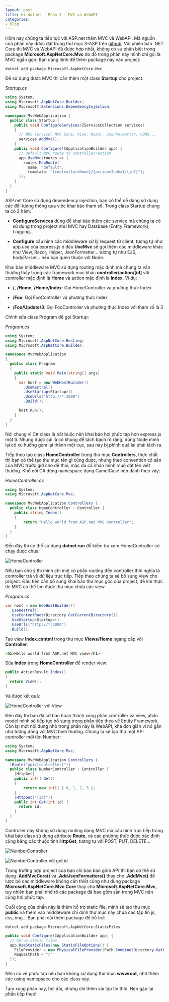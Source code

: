 ```yaml
---
layout: post
title: Hi dotnet - Phần 3 - MVC và WebAPI
categories:
- blog
---
```


Hôm nay chúng ta tiếp tục với ASP.net thêm MVC và WebAPI. Mã nguồn của phần này được đặt trong thư mục 3-ASP trên [github](https://github.com/nguyenkha/hi-dotnet). Với phiên bản .NET Core thì MVC và WebAPI đã được hợp nhất, không có sự phân biệt trong package **Microsoft.AspNetCore.Mvc** do đó trong phần này mình chỉ gọi là MVC ngắn gọn. Bạn dùng lệnh để thêm package này vào project:

```
dotnet add package Microsoft.AspNetCore.Mvc
```

Để sử dụng được MVC thì cần thêm một class **Startup** cho project:

_Startup.cs_
```cs
using System;
using Microsoft.AspNetCore.Builder;
using Microsoft.Extensions.DependencyInjection;

namespace MvcWebApplication {
  public class Startup {
    public void ConfigureServices(IServiceCollection services)
    {
      // MVC service: MVC Core, View, Razor, JsonFormatter, CORS...
      services.AddMvc();
    }
    public void Configure(IApplicationBuilder app) {
      // Default MVC route to controller/action
      app.UseMvc(routes => {
        routes.MapRoute(
          name: "default",
          template: "{controller=Home}/{action=Index}/{id?}");
      });
    }
  }
}
```

ASP.net Core sử dụng dependency injection, bạn có thể dễ dàng sử dụng các đối tượng thông qua việc khai báo tham số. Trong class Startup chúng ta có 2 hàm:

- **ConfigureServices** dùng để khai báo thêm các service mà chúng ta có sử dụng trong project như MVC hay Database (Entity Framework), Logging...

- **Configure** cấu hình các middleware xử lý request từ client, tương tự như app.use của express.js ở đâu **UseMvc** sẽ gọi thêm các middleware khác như View, Razor, Helper, JsonFormatter... tương tự như EJS, bodyParser... nếu bạn quen thuộc với Node.

Khai báo middleware MVC sử dụng routing mặc định mà chúng ta vẫn thường thấy trong các framework mvc khác **controller/action/[id]** với controller mặc định là **Home** và action mặc định là **Index**. Ví dụ:

- **/**, **/Home**, **/Home/Index**: Gọi HomeController và phương thức Index

- **/Foo**: Gọi FooController và phương thức Index

- **/Foo/Update/3**: Gọi FooController và phương thức Index với tham số là 3

Chỉnh sửa class Program để gọi Startup:

_Program.cs_
```cs
using System;
using Microsoft.AspNetCore.Hosting;
using Microsoft.AspNetCore.Builder;

namespace MvcWebApplication
{
  public class Program
  {
    public static void Main(string[] args)
    {
      var host = new WebHostBuilder()
        .UseKestrel()
        .UseStartup<Startup>()
        .UseUrls("http://*:3000")
        .Build();

      host.Run();
    }
  }
}
```

Nói chung vì C# class là bắt buộc nên khai báo hơi phức tạp hơn express.js một tí. Nhưng được cái là có khung để tách bạch rõ ràng, dùng Node mình lại có xu hướng gom lại thành một cục, sau này bị phình quá lại phải tách ra.

Tiếp theo tạo class **HomeController** trong thư mục **Controllers**, thực chất thì bạn có thể tạo thư mục tên gì cũng được, nhưng theo convention có sẵn của MVC trước giờ cho dễ thôi, mặc dù cá nhân mình muố đặt tên viết thường. Khổ nổi C# dùng namespace dạng CamelCase nên đành theo vậy:

_HomeController.cs_
```cs
using System;
using Microsoft.AspNetCore.Mvc;

namespace MvcWebApplication.Controllers {
  public class HomeController : Controller {
    public string Index()
    {
        return "Hello world from ASP.net MVC controller";
    }
  }
}
```

Đến đây thì có thể sử dụng **dotnet run** để kiểm tra xem HomeController có chạy được chưa:

![HomeController](/assets/img/dotnet-4.png)

Nếu bạn chú ý thì mình chỉ mới có phần routing đến controller thôi nghĩa là controller trả về dữ liệu trực tiếp. Tiếp theo chúng ta sẽ bổ sung view cho project. Đầu tiên cần bổ sung khai báo thư mục gốc của project, để khi thực thi MVC có thể tìm được thư mục chứa các view.

_Program.cs_
```cs
var host = new WebHostBuilder()
  .UseKestrel()
  .UseContentRoot(Directory.GetCurrentDirectory())
  .UseStartup<Startup>()
  .UseUrls("http://*:3000")
  .Build();
```

Tạo view **Index.cshtml** trong thư mục **Views/Home** ngang cấp với **Controller**:

```html
<h1>Hello world from ASP.net MVC view</h1>
```

Sửa **Index** trong **HomeController** để render view:

```cs
public ActionResult Index()
{
  return View();
}
```

Và được kết quả:

![HomeController với View](/assets/img/dotnet-5.png)

Đến đây thì bạn đã cơ bản hoàn thành xong phần controller và view, phần model mình sẽ tiếp tục bổ sung trong phần tiếp theo về Entity Framework. Còn lại một nội dung nhỏ trong phần này là WebAPI, khá đơn giản vì nó gần như tương đồng với MVC bình thường. Chúng ta sẽ tạo thử một API controller mới tên Number:

```cs
using System;
using Microsoft.AspNetCore.Mvc;

namespace MvcWebApplication.Controllers {
  [Route("api/[controller]")]
  public class NumberController : Controller {
    [HttpGet]
    public int[] Get()
    {
        return new int[] { 0, 1, 2, 3 };
    }
    [HttpGet("{id}")]
    public int Get(int id) {
      return id;
    }
  }
}
```

Controller này không sử dụng routing dạng MVC mà cấu hình trực tiếp trong khai báo class sử dụng attribute **Route**, và các phương thức được xác định cũng bằng các thuộc tính **HttpGet**, tương tự với POST, PUT, DELETE...

![NumberController](/assets/img/dotnet-6.png)

![NumberController với get id](/assets/img/dotnet-6.png)

Trong trường hợp project của bạn chỉ bao bao gồm API thì bạn có thể sử dụng **.AddMvcCore()** và **.AddJsonFormatters()** thay cho **.AddMvc()** để lược bỏ các middleware không cần thiết cũng như dùng package **Microsoft.AspNetCore.Mvc.Core** thay cho **Microsoft.AspNetCore.Mvc**, tuy nhiên bạn phải nhớ rõ các package đã bao gồm sẵn trong MVC nên cũng hơi phức tạp.

Cuối cùng của phần này là thêm hỗ trợ static file, mình sẽ tạo thư mục **public** và thêm vào middleware chỉ định thư mục này chứa các tập tin js, css, img... Bạn phải cài thêm package để hỗ trợ:

```
dotnet add package Microsoft.AspNetCore.StaticFiles
```

```cs
public void Configure(IApplicationBuilder app) {
  // Serve static files
  app.UseStaticFiles(new StaticFileOptions() {
    FileProvider = new PhysicalFileProvider(Path.Combine(Directory.GetCurrentDirectory(), @"public")),
    RequestPath = "/"
  });
}
```

Nhìn có vẻ phức tạp nếu bạn không sử dụng thư mục **wwwroot**, nhớ thêm các using namepsace cho các class này.

Tạm xong phần này, hơi dài, nhưng chỉ thêm vài tập tin thôi. Hẹn gặp lại phần tiếp theo!
